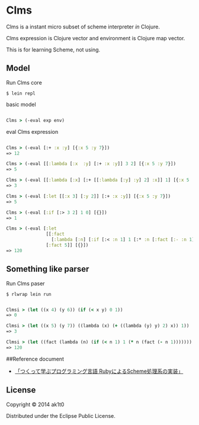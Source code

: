 # Clms

Clms is a instant micro subset of scheme interpreter *in* Clojure.

Clms expression is Clojure vector and environment is Clojure map vector.

This is for learning Scheme, not using.

## Model

Run Clms core

    $ lein repl

basic model

```clojure

Clms > (-eval exp env)
```

eval Clms expression

```clojure

Clms > (-eval [:+ :x :y] [{:x 5 :y 7}])
=> 12

Clms > (-eval [[:lambda [:x  :y] [:+ :x :y]] 3 2] [{:x 5 :y 7}])
=> 5

Clms > (-eval [[:lambda [:x] [:+ [[:lambda [:y] :y] 2] :x]] 1] [{:x 5 :y 7}])
=> 3

Clms > (-eval [:let [[:x 3] [:y 2]] [:+ :x :y]] [{:x 5 :y 7}])
=> 5

Clms > (-eval [:if [:> 3 2] 1 0] [{}])
=> 1

Clms > (-eval [:let
               [[:fact
                 [:lambda [:n] [:if [:< :n 1] 1 [:* :n [:fact [:- :n 1]]]]]]]
               [:fact 5]] [{}])
=> 120
```

## Something like parser

Run Clms paser

    $ rlwrap lein run

```clojure

Clmsi > (let ((x 4) (y 6)) (if (< x y) 0 1))
=> 0

Clmsi > (let ((x 5) (y 7)) ((lambda (x) (+ ((lambda (y) y) 2) x)) 1))
=> 3

Clmsi > (let ((fact (lambda (n) (if (< n 1) 1 (* n (fact (- n 1))))))) (fact 5))
=> 120

```

##Reference document
* [「つくって学ぶプログラミング言語 RubyによるScheme処理系の実装」](http://tatsu-zine.com/books/scheme-in-ruby)

## License

Copyright © 2014 ak1t0

Distributed under the Eclipse Public License.
